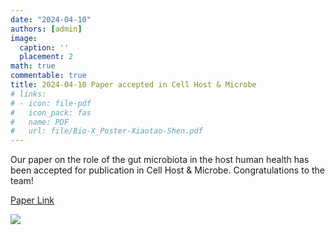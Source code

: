 ```yaml
---
date: "2024-04-10"
authors: [admin]
image:
  caption: ''
  placement: 2
math: true
commentable: true
title: 2024-04-10 Paper accepted in Cell Host & Microbe 
# links:
# - icon: file-pdf
#   icon_pack: fas
#   name: PDF
#   url: file/Bio-X_Poster-Xiaotao-Shen.pdf
---
```


Our paper on the role of the gut microbiota in the host human health has been accepted for publication in Cell Host & Microbe. Congratulations to the team! 

[Paper Link](https://www.sciencedirect.com/science/article/pii/S1931312824000568?via%3Dihub)

![]("featured.jpg")

